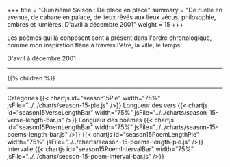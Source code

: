 +++
title = "Quinzième Saison : De place en place"
summary = "De ruelle en avenue, de cabane en palace, de lieux rêvés aux lieux vécus, philosophie, ombres et lumières. D'avril à décembre 2001"
weight = 15
+++

Les poèmes qui la conposent sont à présent dans l'ordre chronologique, comme mon inspiration flâne à travers l'être, la ville, le temps.

D'avril à décembre 2001

---
{{% children  %}}

---
Catégories
{{< chartjs id="season15Pie" width="75%" jsFile="../../charts/season-15-pie.js" />}}
Longueur des vers
{{< chartjs id="season15VerseLengthBar" width="75%" jsFile="../../charts/season-15-verse-length-bar.js" />}}
Longueur des poèmes
{{< chartjs id="season15PoemLengthBar" width="75%" jsFile="../../charts/season-15-poems-length-bar.js" />}}
{{< chartjs id="season15PoemLengthPie" width="75%" jsFile="../../charts/season-15-poems-length-pie.js" />}}
Intervalle
{{< chartjs id="season15PoemIntervalBar" width="75%" jsFile="../../charts/season-15-poem-interval-bar.js" />}}
